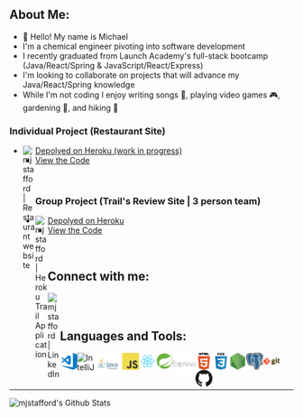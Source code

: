 ## About Me:
- 👋 Hello! My name is Michael 
- I'm a chemical engineer pivoting into software development 
- I recently graduated from Launch Academy's full-stack bootcamp (Java/React/Spring & JavaScript/React/Express)
- I'm looking to collaborate on projects that will advance my Java/React/Spring knowledge
- While I'm not coding I enjoy writing songs 🎸, playing video games 🎮, gardening 🌾, and hiking 🌲

### Individual Project (Restaurant Site)
- <a href="https://open-wide-deli.herokuapp.com/open-wide-deli">Depolyed on Heroku (work in progress)</a> 
[<img align="left" alt="mjstafford | Restaurant website" width="22px" src="https://cdn.jsdelivr.net/npm/simple-icons@3.13.0/icons/heroku.svg" />][Heroku]
- <a href="https://github.com/mjstafford/Deli-Website">View the Code</a>
<br/>


### Group Project (Trail's Review Site | 3 person team)
- <a href="https://trailshub.herokuapp.com/trails">Depolyed on Heroku</a> 
[<img align="left" alt="mjstafford | Heroku Trail Application" width="22px" src="https://cdn.jsdelivr.net/npm/simple-icons@3.13.0/icons/heroku.svg" />][Heroku]
- <a href="https://github.com/mjstafford/Trails-Hub">View the Code</a>
<br/>

## Connect with me:
[<img align="left" alt="mjstafford | LinkedIn" width="22px" src="https://cdn.jsdelivr.net/npm/simple-icons@v3/icons/linkedin.svg" />][linkedin]
<br/>
<br/>

## Languages and Tools:
<img align="left" alt="Visual Studio Code" width="30px" src="https://raw.githubusercontent.com/github/explore/80688e429a7d4ef2fca1e82350fe8e3517d3494d/topics/visual-studio-code/visual-studio-code.png" />
<img align="left" alt="IntelliJ" width="32px" src="https://pbs.twimg.com/profile_images/1206618215767584769/zl48EuhC_400x400.jpg" />
<img align="left" alt="Java" width="48px" src="https://raw.githubusercontent.com/github/explore/80688e429a7d4ef2fca1e82350fe8e3517d3494d/topics/java/java.png" />
<img align="left" alt="JavaScript" width="30px" src="https://raw.githubusercontent.com/github/explore/80688e429a7d4ef2fca1e82350fe8e3517d3494d/topics/javascript/javascript.png" />
<img align="left" alt="React" width="30px" src="https://raw.githubusercontent.com/github/explore/80688e429a7d4ef2fca1e82350fe8e3517d3494d/topics/react/react.png" />
<img align="left" alt="Spring" width="30px" src="https://raw.githubusercontent.com/github/explore/80688e429a7d4ef2fca1e82350fe8e3517d3494d/topics/spring-boot/spring-boot.png" />
<img align="left" alt="Express" width="40px" src="https://raw.githubusercontent.com/github/explore/80688e429a7d4ef2fca1e82350fe8e3517d3494d/topics/express/express.png" />
<img align="left" alt="HTML5" width="30px" src="https://raw.githubusercontent.com/github/explore/80688e429a7d4ef2fca1e82350fe8e3517d3494d/topics/html/html.png" />
<img align="left" alt="CSS3" width="30px" src="https://raw.githubusercontent.com/github/explore/80688e429a7d4ef2fca1e82350fe8e3517d3494d/topics/css/css.png" />
<img align="left" alt="Node.js" width="30px" src="https://raw.githubusercontent.com/github/explore/80688e429a7d4ef2fca1e82350fe8e3517d3494d/topics/nodejs/nodejs.png" />
<img align="left" alt="PostgreSQL" width="30px" src="https://raw.githubusercontent.com/github/explore/80688e429a7d4ef2fca1e82350fe8e3517d3494d/topics/postgresql/postgresql.png" />
<img align="left" alt="Git" width="30px" src="https://raw.githubusercontent.com/github/explore/80688e429a7d4ef2fca1e82350fe8e3517d3494d/topics/git/git.png" />
<img align="left" alt="GitHub" width="30px" src="https://raw.githubusercontent.com/github/explore/78df643247d429f6cc873026c0622819ad797942/topics/github/github.png" />
<br/>
<br/>
<br/>

---

<img align="left" alt="mjstafford's Github Stats" src="https://github-readme-stats.vercel.app/api?username=mjstafford&show_icons=true&theme=tokyonight&border_radius=1rem" />


[linkedin]: https://www.linkedin.com/in/michael-stafford-833562105/
[Heroku]: https://trailshub.herokuapp.com/trails

